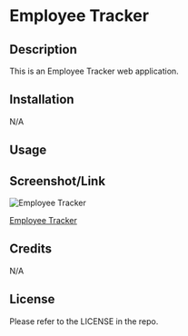 # Employee Tracker

## Description

This is an Employee Tracker web application.

## Installation

N/A

## Usage



## Screenshot/Link

![Employee Tracker](./assets/images/Code_Quiz_Screenshot.png)

[Employee Tracker](https://cray412.github.io/JavaScript-Code-Quiz/)

## Credits

N/A

## License

Please refer to the LICENSE in the repo.